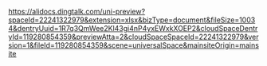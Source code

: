 https://alidocs.dingtalk.com/uni-preview?spaceId=22241322979&extension=xlsx&bizType=document&fileSize=10034&dentryUuid=1R7q3QmWee2Kl43gi4nP4yxEWxkXOEP2&cloudSpaceDentryId=119280854359&previewAtta=2&cloudSpaceSpaceId=22241322979&version=1&fileId=119280854359&scene=universalSpace&mainsiteOrigin=mainsite